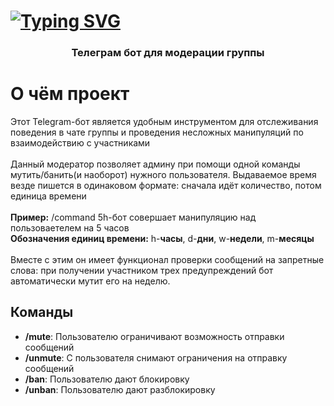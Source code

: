 <!-- Improved compatibility of back to top link: See: https://github.com/othneildrew/Best-README-Template/pull/73 -->
<a id="readme-top"></a>
<!--
*** Thanks for checking out the Best-README-Template. If you have a suggestion
*** that would make this better, please fork the repo and create a pull request
*** or simply open an issue with the tag "enhancement".
*** Don't forget to give the project a star!
*** Thanks again! Now go create something AMAZING! :D
-->



<!-- PROJECT SHIELDS -->
<!--
*** I'm using markdown "reference style" links for readability.
*** Reference links are enclosed in brackets [ ] instead of parentheses ( ).
*** See the bottom of this document for the declaration of the reference variables
*** for contributors-url, forks-url, etc. This is an optional, concise syntax you may use.
*** https://www.markdownguide.org/basic-syntax/#reference-style-links
-->


[![Typing SVG](https://readme-typing-svg.demolab.com/?duration=4500&color=FFFFFF&center=True&width=1100&height=74&size=46&font=Tektur&lines=ModeratorOfGroup_bot)](https://git.io/typing-svg)
============================================================================================================================

<div align="center">
  <h3 align="center">Телеграм бот для модерации группы</h3>
</div>


<!-- ABOUT THE PROJECT -->
# О чём проект

Этот Telegram-бот является удобным инструментом для отслеживания поведения в чате группы и проведения несложных манипуляций по взаимодействию с участниками<br><br>
Данный модератор позволяет админу при помощи одной команды мутить/банить(и наоборот) нужного пользователя. Выдаваемое время везде пишется в одинаковом формате: сначала идёт количество, потом единица времени<br><br>
<b>Пример:</b> /command 5h-бот совершает манипуляцию над пользоваетелем на 5 часов<br>
<b>Обозначения единиц времени:</b> h-<b>часы</b>, d-<b>дни</b>, w-<b>недели</b>, m-<b>месяцы</b> <br><br>
Вместе с этим он имеет функционал проверки сообщений на запретные слова: при получении участником трех предупреждений бот автоматически мутит его на неделю.


<!-- GETTING STARTED -->
## Команды
* <b>/mute</b>: Пользователю ограничивают возможность отправки сообщений
* <b>/unmute</b>: С пользователя снимают ограничения на отправку сообщений
* <b>/ban</b>: Пользователю дают блокировку
* <b>/unban</b>: Пользователю дают разблокировку




<!-- MARKDOWN LINKS & IMAGES -->
<!-- https://www.markdownguide.org/basic-syntax/#reference-style-links -->
[contributors-shield]: https://img.shields.io/github/contributors/othneildrew/Best-README-Template.svg?style=for-the-badge
[contributors-url]: https://github.com/othneildrew/Best-README-Template/graphs/contributors
[forks-shield]: https://img.shields.io/github/forks/othneildrew/Best-README-Template.svg?style=for-the-badge
[forks-url]: https://github.com/othneildrew/Best-README-Template/network/members
[stars-shield]: https://img.shields.io/github/stars/othneildrew/Best-README-Template.svg?style=for-the-badge
[stars-url]: https://github.com/othneildrew/Best-README-Template/stargazers
[issues-shield]: https://img.shields.io/github/issues/othneildrew/Best-README-Template.svg?style=for-the-badge
[issues-url]: https://github.com/othneildrew/Best-README-Template/issues
[license-shield]: https://img.shields.io/github/license/othneildrew/Best-README-Template.svg?style=for-the-badge
[license-url]: https://github.com/othneildrew/Best-README-Template/blob/master/LICENSE.txt
[linkedin-shield]: https://img.shields.io/badge/-LinkedIn-black.svg?style=for-the-badge&logo=linkedin&colorB=555
[linkedin-url]: https://linkedin.com/in/othneildrew
[product-screenshot]: images/screenshot.png
[Next.js]: https://img.shields.io/badge/next.js-000000?style=for-the-badge&logo=nextdotjs&logoColor=white
[Next-url]: https://nextjs.org/
[React.js]: https://img.shields.io/badge/React-20232A?style=for-the-badge&logo=react&logoColor=61DAFB
[React-url]: https://reactjs.org/
[Vue.js]: https://img.shields.io/badge/Vue.js-35495E?style=for-the-badge&logo=vuedotjs&logoColor=4FC08D
[Vue-url]: https://vuejs.org/
[Angular.io]: https://img.shields.io/badge/Angular-DD0031?style=for-the-badge&logo=angular&logoColor=white
[Angular-url]: https://angular.io/
[Svelte.dev]: https://img.shields.io/badge/Svelte-4A4A55?style=for-the-badge&logo=svelte&logoColor=FF3E00
[Svelte-url]: https://svelte.dev/
[Laravel.com]: https://img.shields.io/badge/Laravel-FF2D20?style=for-the-badge&logo=laravel&logoColor=white
[Laravel-url]: https://laravel.com
[Bootstrap.com]: https://img.shields.io/badge/Bootstrap-563D7C?style=for-the-badge&logo=bootstrap&logoColor=white
[Bootstrap-url]: https://getbootstrap.com
[JQuery.com]: https://img.shields.io/badge/jQuery-0769AD?style=for-the-badge&logo=jquery&logoColor=white
[JQuery-url]: https://jquery.com 
